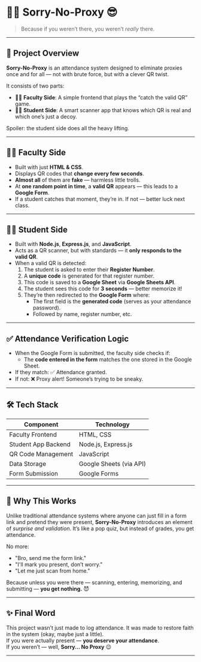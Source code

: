 # 🙅‍♂️ Sorry-No-Proxy 😎  
> Because if you weren’t there, you weren’t *really* there.

---

## 🎯 Project Overview

**Sorry-No-Proxy** is an attendance system designed to eliminate proxies once and for all — not with brute force, but with a clever QR twist.

It consists of two parts:

- 🧑‍🏫 **Faculty Side**: A simple frontend that plays the “catch the valid QR” game.
- 👨‍🎓 **Student Side**: A smart scanner app that knows which QR is real and which one’s just a decoy.

Spoiler: the student side does all the heavy lifting.

---

## 🧑‍🏫 Faculty Side

- Built with just **HTML & CSS**.
- Displays QR codes that **change every few seconds**.
- **Almost all** of them are **fake** — harmless little trolls.
- At **one** **random point in time**, a **valid QR** appears — this leads to a **Google Form**.
- If a student catches that moment, they’re in. If not — better luck next class.

---

## 👨‍🎓 Student Side

- Built with **Node.js**, **Express.js**, and **JavaScript**.
- Acts as a QR scanner, but with standards — it **only responds to the valid QR**.
- When a valid QR is detected:
  1. The student is asked to enter their **Register Number**.
  2. A **unique code** is generated for that register number.
  3. This code is saved to a **Google Sheet** via **Google Sheets API**.
  4. The student sees this code for **3 seconds** — better memorize it!
  5. They’re then redirected to the **Google Form** where:
     - The first field is the **generated code** (serves as your attendance password).
     - Followed by name, register number, etc.

---

## ✅ Attendance Verification Logic

- When the Google Form is submitted, the faculty side checks if:
  - The **code entered in the form** matches the one stored in the Google Sheet.
- If they match: ✅ Attendance granted.
- If not: ❌ Proxy alert! Someone’s trying to be sneaky.

---

## 🛠️ Tech Stack

| Component             | Technology               |
|----------------------|--------------------------|
| Faculty Frontend     | HTML, CSS                |
| Student App Backend  | Node.js, Express.js      |
| QR Code Management   | JavaScript               |
| Data Storage         | Google Sheets (via API)  |
| Form Submission      | Google Forms             |

---

## 🤖 Why This Works

Unlike traditional attendance systems where anyone can just fill in a form link and pretend they were present, **Sorry-No-Proxy** introduces an element of *surprise and validation*. It’s like a pop quiz, but instead of grades, you get attendance.

No more:
- "Bro, send me the form link."
- "I'll mark you present, don’t worry."
- "Let me just scan from home."

Because unless you were there — scanning, entering, memorizing, and submitting — **you get nothing.** 😈

---

## ✨ Final Word

This project wasn’t just made to log attendance. It was made to restore faith in the system (okay, maybe just a little).  
If you were actually present — **you deserve your attendance**.  
If you weren’t — well, **Sorry... No Proxy** 😉

---

